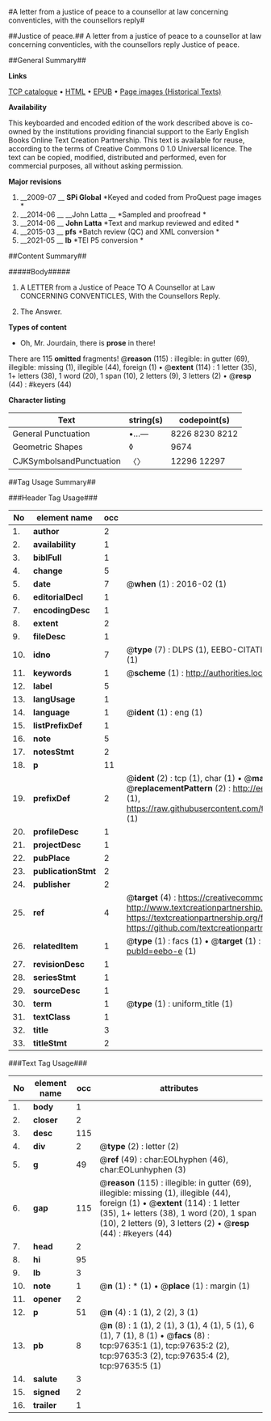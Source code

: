 #A letter from a justice of peace to a counsellor at law concerning conventicles, with the counsellors reply#

##Justice of peace.##
A letter from a justice of peace to a counsellor at law concerning conventicles, with the counsellors reply
Justice of peace.

##General Summary##

**Links**

[TCP catalogue](http://www.ota.ox.ac.uk/tcp/)  • 
[HTML](http://tei.it.ox.ac.uk/tcp/Texts-HTML/free/A48/A48012.html)  • 
[EPUB](http://tei.it.ox.ac.uk/tcp/Texts-EPUB/free/A48/A48012.epub) • 
[Page images (Historical Texts)](https://historicaltexts.jisc.ac.uk/eebo-13111124e)

**Availability**

This keyboarded and encoded edition of the work described above is co-owned by the
    institutions providing financial support to the Early English Books Online Text Creation
    Partnership. This text is available for reuse, according to the terms of  Creative Commons 0 1.0 Universal
    licence. The text can be copied, modified, distributed and performed, even for commercial
    purposes, all without asking permission.

**Major revisions**

1. __2009-07 __ __SPi Global__ *Keyed and coded from ProQuest page images *
1. __2014-06 __ __John Latta __ *Sampled and proofread *
1. __2014-06 __ __John Latta__ *Text and markup reviewed and edited *
1. __2015-03 __ __pfs__ *Batch review (QC) and XML conversion *
1. __2021-05 __ __lb__ *TEI P5 conversion *

##Content Summary##

#####Body#####

1. A LETTER from a Justice of Peace TO A Counsellor at Law CONCERNING CONVENTICLES, With the Counsellors Reply.

1. The Answer.

**Types of content**

  * Oh, Mr. Jourdain, there is **prose** in there!

There are 115 **omitted** fragments! 
 @__reason__ (115) : illegible: in gutter (69), illegible: missing (1), illegible (44), foreign (1)  •  @__extent__ (114) : 1 letter (35), 1+ letters (38), 1 word (20), 1 span (10), 2 letters (9), 3 letters (2)  •  @__resp__ (44) : #keyers (44)

**Character listing**


|Text|string(s)|codepoint(s)|
|---|---|---|
|General Punctuation|•…—|8226 8230 8212|
|Geometric Shapes|◊|9674|
|CJKSymbolsandPunctuation|〈〉|12296 12297|

##Tag Usage Summary##

###Header Tag Usage###

|No|element name|occ|attributes|
|---|---|---|---|
|1.|__author__|2||
|2.|__availability__|1||
|3.|__biblFull__|1||
|4.|__change__|5||
|5.|__date__|7| @__when__ (1) : 2016-02 (1)|
|6.|__editorialDecl__|1||
|7.|__encodingDesc__|1||
|8.|__extent__|2||
|9.|__fileDesc__|1||
|10.|__idno__|7| @__type__ (7) : DLPS (1), EEBO-CITATION (1), VID (1), EEBO-PROQUEST (1), STC (2), OCLC (1)|
|11.|__keywords__|1| @__scheme__ (1) : http://authorities.loc.gov/ (1)|
|12.|__label__|5||
|13.|__langUsage__|1||
|14.|__language__|1| @__ident__ (1) : eng (1)|
|15.|__listPrefixDef__|1||
|16.|__note__|5||
|17.|__notesStmt__|2||
|18.|__p__|11||
|19.|__prefixDef__|2| @__ident__ (2) : tcp (1), char (1)  •  @__matchPattern__ (2) : ([0-9\-]+):([0-9IVX]+) (1), (.+) (1)  •  @__replacementPattern__ (2) : http://eebo.chadwyck.com/downloadtiff?vid=$1&page=$2 (1), https://raw.githubusercontent.com/textcreationpartnership/Texts/master/tcpchars.xml#$1 (1)|
|20.|__profileDesc__|1||
|21.|__projectDesc__|1||
|22.|__pubPlace__|2||
|23.|__publicationStmt__|2||
|24.|__publisher__|2||
|25.|__ref__|4| @__target__ (4) : https://creativecommons.org/publicdomain/zero/1.0/ (1), http://www.textcreationpartnership.org/docs/. (1), https://textcreationpartnership.org/faq/#faq05 (1), https://github.com/textcreationpartnership (1)|
|26.|__relatedItem__|1| @__type__ (1) : facs (1)  •  @__target__ (1) : https://data.historicaltexts.jisc.ac.uk/view?pubId=eebo-e (1)|
|27.|__revisionDesc__|1||
|28.|__seriesStmt__|1||
|29.|__sourceDesc__|1||
|30.|__term__|1| @__type__ (1) : uniform_title (1)|
|31.|__textClass__|1||
|32.|__title__|3||
|33.|__titleStmt__|2||


###Text Tag Usage###

|No|element name|occ|attributes|
|---|---|---|---|
|1.|__body__|1||
|2.|__closer__|2||
|3.|__desc__|115||
|4.|__div__|2| @__type__ (2) : letter (2)|
|5.|__g__|49| @__ref__ (49) : char:EOLhyphen (46), char:EOLunhyphen (3)|
|6.|__gap__|115| @__reason__ (115) : illegible: in gutter (69), illegible: missing (1), illegible (44), foreign (1)  •  @__extent__ (114) : 1 letter (35), 1+ letters (38), 1 word (20), 1 span (10), 2 letters (9), 3 letters (2)  •  @__resp__ (44) : #keyers (44)|
|7.|__head__|2||
|8.|__hi__|95||
|9.|__lb__|3||
|10.|__note__|1| @__n__ (1) : * (1)  •  @__place__ (1) : margin (1)|
|11.|__opener__|2||
|12.|__p__|51| @__n__ (4) : 1 (1), 2 (2), 3 (1)|
|13.|__pb__|8| @__n__ (8) : 1 (1), 2 (1), 3 (1), 4 (1), 5 (1), 6 (1), 7 (1), 8 (1)  •  @__facs__ (8) : tcp:97635:1 (1), tcp:97635:2 (2), tcp:97635:3 (2), tcp:97635:4 (2), tcp:97635:5 (1)|
|14.|__salute__|3||
|15.|__signed__|2||
|16.|__trailer__|1||
